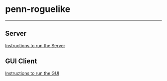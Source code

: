 # penn-roguelike

---

## Server

[Instructions to run the Server](./server/README.md)

## GUI Client

[Instructions to run the GUI](./client/README.md)
